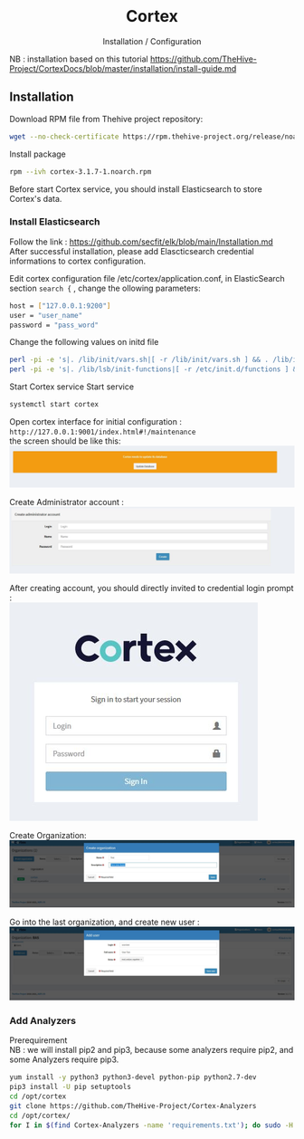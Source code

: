 <br />
<div align="center">
  <h1 align="center">Cortex</h1>
  <p align="center">
    Installation / Configuration
</div>

NB : installation based on this tutorial https://github.com/TheHive-Project/CortexDocs/blob/master/installation/install-guide.md
## Installation
Download RPM file from Thehive project repository:
  ```sh
  wget --no-check-certificate https://rpm.thehive-project.org/release/noarch/cortex-3.1.7-1.noarch.rpm
  ```
Install package
   ```sh
  rpm --ivh cortex-3.1.7-1.noarch.rpm
  ```
  
Before start Cortex service, you should install Elasticsearch to store Cortex's data.
### Install Elasticsearch
Follow the link : https://github.com/secfit/elk/blob/main/Installation.md <br>
After successful installation, please add Elascticsearch credential informations to cortex configuration.

Edit cortex configuration file /etc/cortex/application.conf, in ElasticSearch section `search {` ,  change the ollowing parameters:
   ```sh
  host = ["127.0.0.1:9200"]
  user = "user_name"
  password = "pass_word"
  ```
Change the following values on initd file
   ```sh
  perl -pi -e 's|. /lib/init/vars.sh|[ -r /lib/init/vars.sh ] && . /lib/init/vars.sh|g' /etc/init.d/cortex
  perl -pi -e 's|. /lib/lsb/init-functions|[ -r /etc/init.d/functions ] && . /etc/init.d/functions|g' /etc/init.d/cortex
  ```
Start Cortex service
Start service
   ```sh
  systemctl start cortex
  ```
Open cortex interface for initial configuration : `http://127.0.0.1:9001/index.html#!/maintenance`<br>
the screen should be like this:
<img src="cortex_initial_setup.JPG">

Create Administrator account : 
<img src="cortex_admin_account.JPG">

After creating account, you should directly invited to credential login prompt : <br>
<img src="cortex_login_prompt.JPG"> <br>

Create Organization:
<img src="cortex_organization.JPG"> <br>

Go into the last organization, and create new user : 
<img src="cortex_create_user.JPG"> <br>

### Add Analyzers
Prerequirement <br>
NB : we will install pip2 and pip3, because some analyzers require pip2, and some Analyzers require pip3.
   ```sh
  yum install -y python3 python3-devel python-pip python2.7-dev
  pip3 install -U pip setuptools
  cd /opt/cortex
  git clone https://github.com/TheHive-Project/Cortex-Analyzers
  cd /opt/cortex/
  for I in $(find Cortex-Analyzers -name 'requirements.txt'); do sudo -H pip2 install -r $I; done && for I in $(find Cortex-Analyzers -name 'requirements.txt'); do sudo -H pip3.6 install -r $I || true; done && for I in $(find Cortex-Analyzers -name 'requirements.txt'); do sudo -H pip3 install -r $I || true; done
  ```
